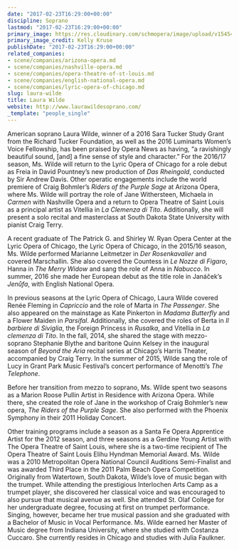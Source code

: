 ```yaml
---
date: "2017-02-23T16:29:00+00:00"
discipline: Soprano
lastmod: "2017-02-23T16:29:00+00:00"
primary_image: https://res.cloudinary.com/schmopera/image/upload/v1545409169/media/webhook-uploads/1487867330124/2017-02-23---Laura_Wilde_pc_Kelly_Kruse.jpg.jpg
primary_image_credit: Kelly Kruse
publishDate: "2017-02-23T16:29:00+00:00"
related_companies:
- scene/companies/arizona-opera.md
- scene/companies/nashville-opera.md
- scene/companies/opera-theatre-of-st-louis.md
- scene/companies/english-national-opera.md
- scene/companies/lyric-opera-of-chicago.md
slug: laura-wilde
title: Laura Wilde
website: http://www.laurawildesoprano.com/
_template: "people_single"
---
```


American soprano Laura Wilde, winner of a 2016 Sara Tucker Study Grant from the Richard Tucker Foundation, as well as the 2016 Luminarts Women’s Voice Fellowship, has been praised by Opera News as having, “a ravishingly beautiful sound, [and] a fine sense of style and character.” For the 2016/17 season, Ms. Wilde will return to the Lyric Opera of Chicago for a role debut as Freia in David Pountney’s new production of *Das Rheingold*, conducted by Sir Andrew Davis.  Other operatic engagements include the world premiere of Craig Bohmler’s *Riders of the Purple Sage* at Arizona Opera, where Ms. Wilde will portray the role of Jane Withersteen, Michaela in *Carmen* with Nashville Opera and a return to Opera Theatre of Saint Louis as a principal artist as Vitellia in *La Clemenza di Tito*. Additionally, she will present a solo recital and masterclass at South Dakota State University with pianist Craig Terry.

A recent graduate of The Patrick G. and Shirley W. Ryan Opera Center at the Lyric Opera of Chicago, the Lyric Opera of Chicago, in the 2015/16 season, Ms. Wilde performed Marianne Leitmetzer in *Der Rosenkavalier* and covered Marschallin. She also covered the Countess in *Le Nozze di Figaro*, Hanna in *The Merry Widow* and sang the role of Anna in *Nabucco*. In summer, 2016 she made her European debut as the title role in Janáček’s *Jenůfa*, with English National Opera.

In previous seasons at the Lyric Opera of Chicago, Laura Wilde covered Renée Fleming in *Capriccio* and the role of Marta in *The Passenger*. She also appeared on the mainstage as Kate Pinkerton in *Madama Butterfly* and a Flower Maiden in *Parsifal*. Additionally, she covered the roles of Berta in *Il barbiere di Siviglia*, the Foreign Princess in *Rusalka*, and Vitellia in *La clemenza di Tito*. In the fall, 2014, she shared the stage with mezzo-soprano Stephanie Blythe and baritone Quinn Kelsey in the inaugural season of *Beyond the Aria* recital series at Chicago’s Harris Theater, accompanied by Craig Terry. In the summer of 2015, Wilde sang the role of Lucy in Grant Park Music Festival’s concert performance of Menotti’s *The Telephone*.

Before her transition from mezzo to soprano, Ms. Wilde spent two seasons as a Marion Roose Pullin Artist in Residence with Arizona Opera. While there, she created the role of Jane in the workshop of Craig Bohmler’s new opera, *The Riders of the Purple Sage*. She also performed with the Phoenix Symphony in their 2011 Holiday Concert.

Other training programs include a season as a Santa Fe Opera Apprentice Artist for the 2012 season, and three seasons as a Gerdine Young Artist with The Opera Theatre of Saint Louis, where she is a two-time recipient of The Opera Theatre of Saint Louis Elihu Hyndman Memorial Award. Ms. Wilde was a 2010 Metropolitan Opera National Council Auditions Semi-Finalist and was awarded Third Place in the 2011 Palm Beach Opera Competition.
Originally from Watertown, South Dakota, Wilde’s love of music began with the trumpet. While attending the prestigious Interlochen Arts Camp as a trumpet player, she discovered her classical voice and was encouraged to also pursue that musical avenue as well. She attended St. Olaf College for her undergraduate degree, focusing at first on trumpet performance. Singing, however, became her true musical passion and she graduated with a Bachelor of Music in Vocal Performance. Ms. Wilde earned her Master of Music degree from Indiana University, where she studied with Costanza Cuccaro. She currently resides in Chicago and studies with Julia Faulkner.
